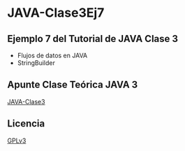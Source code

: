 # JAVA-Clase3Ej7
## Ejemplo 7 del Tutorial de JAVA Clase 3

  * Flujos de datos en JAVA
  * StringBuilder

## Apunte Clase Teórica JAVA 3
[JAVA-Clase3](https://profmatiasgarcia.com.ar/uploads/tutoriales/ClaseTeoricaJAVA3.pdf)

## Licencia
[GPLv3](https://www.gnu.org/licenses/gpl-3.0.en.html)
